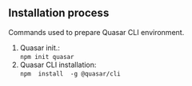 ## Installation process
Commands used to prepare Quasar CLI environment.

 1. Quasar init.:<br>`npm init quasar`
 2. Quasar CLI installation:<br>`npm  install  -g @quasar/cli`
